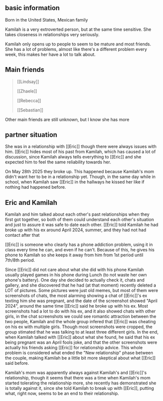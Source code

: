 ## basic information

Born in the United States, Mexican family

Kamilah is a very extroverted person, but at the same time sensitive. She takes closeness in relationships very seriously.

Kamilah only opens up to people to seem to be mature and most friends. She has a lot of problems, almost like there's a different problem every week, this makes her have a lot to talk about.

## Main friends

>[[Lindsay]]
>
>[[Zhaele]]
>
>[[Rebecca]]
>
>[[Sebastian]]

Other main friends are still unknown, but I know she has more

## partner situation

She was in a relationship with [[Eric]] though there were always issues with him. [[Eric]] hides most of his past from Kamilah, which has caused a lot of discussion, since Kamilah always tells everything to [[Eric]] and she expected him to feel the same reliability towards her. 

On May 28th 2025 they broke up. This happened because Kamilah's mom didn't want her to be in a relationship yet. Though, in the same day while in school, when Kamilah saw [[Eric]] in the hallways he kissed her like if nothing had happened before.

## Eric and  Kamilah

Kamilah and him talked about each other's past relationships when they first got together, so both of them could understand each other's situation and just to assure it was safe to date each other. [[Eric]] told Kamilah he had broke up with his ex around April 2024, summer, and they had not had contact after that

[[Eric]] is someone who clearly has a phone addiction problem, using it in class every time he can, and even if he can't. Because of this, he gives his phone to Kamilah so she keeps it away from him from 1st period until 7th/8th period.

Since [[Eric]] did not care about what she did with his phone Kamilah usually played games in his phone during Lunch (to not waste her own phone's battery). One day she decided to actually check it, chats and gallery, and she discovered that he had (at that moment) recently deleted a LOT of pictures. Some pictures were just old memes, but most of them were screenshots of chats, the most alarming showing a chat of [[Eric]]'s ex texting him she was pregnant, and the date of the screenshot showed "April 2024", around the same time [[Eric]] said he broke up with his ex. Most screenshots had a lot to do with his ex, and it also showed chats with other girls, in the chat screenshots we could see romantic attraction between the two people, Kamilah and the whole group infered that [[Eric]] was cheating on his ex with multiple girls. Though most screenshots were cropped, the group stimated that he was talking to at least three different girls. In the end, when Kamilah talked with [[Eric]] about what she found, he said that his ex being pregnant was an April fools joke, and that the other screenshots were actually his friends asking [[Eric]] for relationship advice. This whole problem is considered what ended the "New relationship" phase between the couple, making Kamilah be a little bit more skeptical about what [[Eric]] said before.

Kamilah's mom was apparently always against Kamilah's and [[Eric]]'s relationship, though it seems that there was a time when Kamilah's mom started tolerating the relationship more, she recently has demonstrated she is totally against it, since she told Kamilah to break up with [[Eric]], putting what, right now, seems to be an end to their relationship.